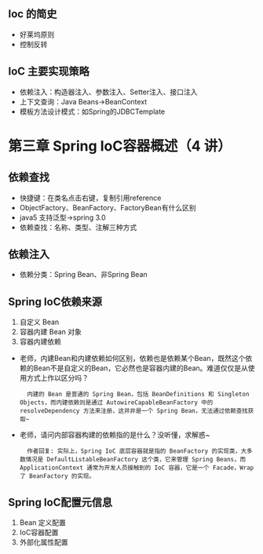 ## Ioc 的简史
* 好莱坞原则
* 控制反转

## IoC 主要实现策略
* 依赖注入：构造器注入、参数注入、Setter注入、接口注入
* 上下文查询：Java Beans->BeanContext
* 模板方法设计模式：如Spring的JDBCTemplate

# 第三章 Spring IoC容器概述（4 讲）
## 依赖查找
* 快捷键：在类名点击右键，复制引用reference
* ObjectFactory、BeanFactory、FactoryBean有什么区别
* java5 支持泛型->spring 3.0
* 依赖查找：名称、类型、注解三种方式

## 依赖注入
* 依赖分类：Spring Bean、非Spring Bean
## Spring IoC依赖来源
1. 自定义 Bean
2. 容器内建 Bean 对象
3. 容器内建依赖

* 老师，内建Bean和内建依赖如何区别，依赖也是依赖某个Bean，既然这个依赖的Bean不是自定义的Bean，它必然也是容器内建的Bean。难道仅仅是从使用方式上作以区分吗？

        内建的 Bean 是普通的 Spring Bean，包括 BeanDefinitions 和 Singleton Objects，而内建依赖则是通过 AutowireCapableBeanFactory 中的 resolveDependency 方法来注册，这并非是一个 Spring Bean，无法通过依赖查找获取~
        
* 老师，请问内部容器构建的依赖指的是什么？没听懂，求解惑~
        
        作者回复: 实际上，Spring IoC 底层容器就是指的 BeanFactory 的实现类，大多数情况是 DefaultListableBeanFactory 这个类，它来管理 Spring Beans，而 ApplicationContext 通常为开发人员接触到的 IoC 容器，它是一个 Facade，Wrap 了 BeanFactory 的实现。

## Spring IoC配置元信息
1. Bean 定义配置
2. IoC容器配置
3. 外部化属性配置
        
   